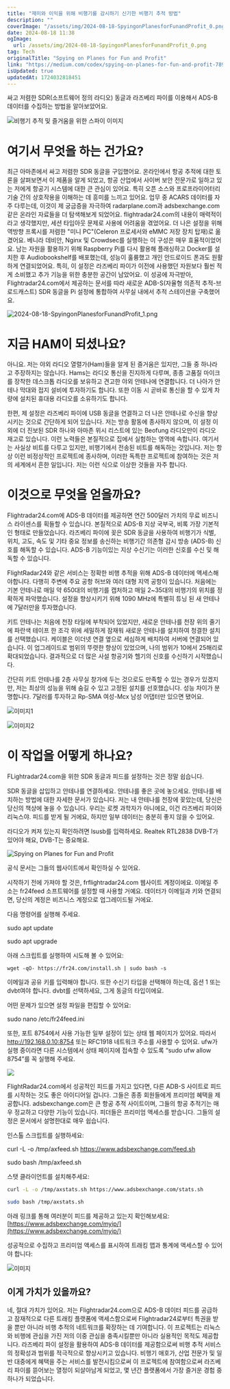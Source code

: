 ```yaml
---
title: "재미와 이익을 위해 비행기를 감시하기 신기한 비행기 추적 방법"
description: ""
coverImage: "/assets/img/2024-08-18-SpyingonPlanesforFunandProfit_0.png"
date: 2024-08-18 11:38
ogImage:
  url: /assets/img/2024-08-18-SpyingonPlanesforFunandProfit_0.png
tag: Tech
originalTitle: "Spying on Planes for Fun and Profit"
link: "https://medium.com/codex/spying-on-planes-for-fun-and-profit-789f4ef7d799"
isUpdated: true
updatedAt: 1724032818451
---
```


싸고 저렴한 SDR(소프트웨어 정의 라디오) 동글과 라즈베리 파이를 이용해서 ADS-B 데이터를 수집하는 방법을 알아보았어요.

![비행기 추적 및 즐거움을 위한 스파이 이미지](/assets/img/2024-08-18-SpyingonPlanesforFunandProfit_0.png)

# 여기서 무엇을 하는 건가요?

최근 아마존에서 싸고 저렴한 SDR 동글을 구입했어요. 온라인에서 항공 추적에 대한 토론을 살펴보면서 이 제품을 알게 되었고, 항공 산업에서 사이버 보안 전문가로 일하고 있는 저에게 항공기 시스템에 대한 큰 관심이 있어요. 특히 오픈 소스와 프로프라이어터리 기술 간의 상호작용을 이해하는 데 흥미를 느끼고 있어요. 업무 중 ACARS 데이터를 자주 다루는데, 이것이 제 궁금증을 자극하여 radarplane.com과 adsbexchange.com 같은 온라인 자료들을 더 탐색해보게 되었어요. flightradar24.com의 내용이 매력적이라고 생각했지만, 세션 타임아웃 문제로 사용에 어려움을 겪었어요. 더 나은 설정을 위해 역방향 프록시를 저렴한 "미니 PC"(Celeron 프로세서와 eMMC 저장 장치 탑재)로 옮겼어요. 베니라 데비안, Nginx 및 Crowdsec를 실행하는 이 구성은 매우 효율적이었어요. 남는 자원을 활용하기 위해 Raspberry Pi를 다시 활용해 플래싱하고 Docker를 설치한 후 Audiobookshelf를 배포했는데, 성능이 훌륭했고 개인 안드로이드 폰과도 원활하게 연결되었어요. 특히, 이 설정은 라즈베리 파이가 이전에 사용했던 자원보다 훨씬 적게 소비했고 추가 기능을 위한 충분한 공간이 남았어요. 이 성공에 자극받아, Flightradar24.com에서 제공하는 문서를 따라 새로운 ADB-S(자율형 의존적 추적-브로드캐스트) SDR 동글을 Pi 설정에 통합하여 사무실 내에서 추적 스테이션을 구축했어요.

<!-- seedividend - 사각형 -->

<ins class="adsbygoogle"
     style="display:block"
     data-ad-client="ca-pub-4877378276818686"
     data-ad-slot="1898504329"
     data-ad-format="auto"
     data-full-width-responsive="true"></ins>

<script>
     (adsbygoogle = window.adsbygoogle || []).push({});
</script>

![2024-08-18-SpyingonPlanesforFunandProfit_1.png](/assets/img/2024-08-18-SpyingonPlanesforFunandProfit_1.png)

# 지금 HAM이 되셨나요?

아니요. 저는 야외 라디오 열렬가(Ham)들을 알게 된 즐거움은 있지만, 그들 중 하나라고 주장하지는 않습니다. Hams는 라디오 통신을 진지하게 다루며, 종종 고품질 마이크를 장착한 데스크톱 라디오를 보유하고 견고한 야외 안테나에 연결합니다. 더 나아가 안테나 막대와 접지 설비에 투자하기도 합니다. 또한 이동 시 곧바로 통신을 할 수 있게 차량에 설치된 휴대용 라디오를 소유하기도 합니다.

한편, 제 설정은 라즈베리 파이에 USB 동글을 연결하고 더 나은 안테나로 수신을 향상시키는 것으로 간단하게 되어 있습니다. 저는 방송 활동에 종사하지 않으며, 이 설정 이외에 더 진보된 SDR 하나와 아마존 위시 리스트에 있는 Beofung 라디오만이 라디오 재고로 있습니다. 이런 노력들은 본질적으로 집에서 실험하는 영역에 속합니다. 여기서는 사실상 비트를 다루고 있지만, 비행기에서 전송된 비트를 해독하는 것입니다. 저는 항상 이런 비정상적인 프로젝트에 종사하며, 이러한 독특한 프로젝트에 참여하는 것은 저의 세계에서 흔한 일입니다. 저는 이런 식으로 이상한 것들을 자주 합니다.

<!-- seedividend - 사각형 -->

<ins class="adsbygoogle"
     style="display:block"
     data-ad-client="ca-pub-4877378276818686"
     data-ad-slot="1898504329"
     data-ad-format="auto"
     data-full-width-responsive="true"></ins>

<script>
     (adsbygoogle = window.adsbygoogle || []).push({});
</script>

# 이것으로 무엇을 얻을까요?

Flightradar24.com에 ADS-B 데이터를 제공하면 연간 500달러 가치의 무료 비즈니스 라이센스를 획들할 수 있습니다. 본질적으로 ADS-B 지상 국부국, 비록 가장 기본적인 형태로 만들었습니다. 라즈베리 파이에 꽂은 SDR 동글을 사용하여 비행기가 식별, 위치, 고도, 속도 및 기타 중요 정보를 송신하는 비행기간 의존형 감시 방송 (ADS-B) 신호를 해독할 수 있습니다. ADS-B 기능이있는 지상 수신기는 이러한 신호를 수신 및 해독할 수 있습니다.

FlightRadar24와 같은 서비스는 정확한 비행 추적을 위해 ADS-B 데이터에 액세스해야합니다. 다행히 주변에 주요 공항 허브와 여러 대형 지역 공항이 있습니다. 처음에는 기본 안테나로 매일 약 650대의 비행기를 캡처하고 매일 2~35대의 비행기의 위치를 정확하게 파악했습니다. 설정을 향상시키기 위해 1090 MHz에 특별히 튜닝 된 새 안테나에 7달러만을 투자했습니다.

키트 안테나는 처음에 천장 타일에 부착되어 있었지만, 새로운 안테나를 천장 위의 줄기에 파란색 테이프 한 조각 위에 세밀하게 잠재워 새로운 안테나를 설치하여 청결한 설치를 선택했습니다. 케이블은 이더넷 연결 옆으로 세심하게 배치하여 서버에 연결되어 있습니다. 이 업그레이드로 범위의 뚜렷한 향상이 있었으며, 나의 범위가 10에서 25해리로 확대되었습니다. 결과적으로 더 많은 사설 항공기와 헬기의 신호를 수신하기 시작했습니다.

<!-- seedividend - 사각형 -->

<ins class="adsbygoogle"
     style="display:block"
     data-ad-client="ca-pub-4877378276818686"
     data-ad-slot="1898504329"
     data-ad-format="auto"
     data-full-width-responsive="true"></ins>

<script>
     (adsbygoogle = window.adsbygoogle || []).push({});
</script>

간단히 키트 안테나를 2층 사무실 창가에 두는 것으로도 만족할 수 있는 경우가 있겠지만, 저는 최상의 성능을 위해 숨길 수 있고 고정된 설치를 선호했습니다. 성능 차이가 분명합니다. 7달러를 투자하고 Rp-SMA 여성-Mcx 남성 어댑터만 있으면 됐어요.

![이미지1](/assets/img/2024-08-18-SpyingonPlanesforFunandProfit_2.png)

![이미지2](/assets/img/2024-08-18-SpyingonPlanesforFunandProfit_3.png)

# 이 작업을 어떻게 하나요?

<!-- seedividend - 사각형 -->

<ins class="adsbygoogle"
     style="display:block"
     data-ad-client="ca-pub-4877378276818686"
     data-ad-slot="1898504329"
     data-ad-format="auto"
     data-full-width-responsive="true"></ins>

<script>
     (adsbygoogle = window.adsbygoogle || []).push({});
</script>

FLightradar24.com을 위한 SDR 동글과 피드를 설정하는 것은 정말 쉽습니다.

SDR 동글을 삽입하고 안테나를 연결하세요. 안테나를 좋은 곳에 놓으세요. 안테나를 배치하는 방법에 대한 자세한 문서가 있습니다. 저는 내 안테나를 천장에 꽂았는데, 당신은 당신의 책상에 놓을 수 있습니다. 우리는 로켓 과학자가 아니에요, 이건 라즈베리 파이와 리눅스야. 피드를 받게 될 거에요, 하지만 일부 데이터는 충분히 좋지 않을 수 있어요.

라디오가 켜져 있는지 확인하려면 lsusb를 입력하세요. Realtek RTL2838 DVB-T가 있어야 해요, DVB-T는 중요해요.

![Spying on Planes for Fun and Profit](/assets/img/2024-08-18-SpyingonPlanesforFunandProfit_4.png)

<!-- seedividend - 사각형 -->

<ins class="adsbygoogle"
     style="display:block"
     data-ad-client="ca-pub-4877378276818686"
     data-ad-slot="1898504329"
     data-ad-format="auto"
     data-full-width-responsive="true"></ins>

<script>
     (adsbygoogle = window.adsbygoogle || []).push({});
</script>

공식 문서는 그들의 웹사이트에서 확인하실 수 있어요.

시작하기 전에 가져야 할 것은, frflightradar24.com 웹사이트 계정이에요. 이메일 주소는 fr24feed 소프트웨어를 설정할 때 사용할 거예요. 데이터가 이메일과 키와 연결되면, 당신의 계정은 비즈니스 계정으로 업그레이드될 거에요.

다음 명령어를 실행해 주세요.

sudo apt update

<!-- seedividend - 사각형 -->

<ins class="adsbygoogle"
     style="display:block"
     data-ad-client="ca-pub-4877378276818686"
     data-ad-slot="1898504329"
     data-ad-format="auto"
     data-full-width-responsive="true"></ins>

<script>
     (adsbygoogle = window.adsbygoogle || []).push({});
</script>

sudo apt upgrade

아래 스크립트를 실행하여 시도해 볼 수 있어요:

```shell
wget -qO- https://fr24.com/install.sh | sudo bash -s
```

이메일과 공유 키를 입력해야 합니다. 또한 수신기 타입을 선택해야 하는데, 옵션 1 또는 dvbt여야 합니다. dvbt를 선택하세요, 그게 동글의 타입이에요.

<!-- seedividend - 사각형 -->

<ins class="adsbygoogle"
     style="display:block"
     data-ad-client="ca-pub-4877378276818686"
     data-ad-slot="1898504329"
     data-ad-format="auto"
     data-full-width-responsive="true"></ins>

<script>
     (adsbygoogle = window.adsbygoogle || []).push({});
</script>

어떤 문제가 있으면 설정 파일을 편집할 수 있어요:

sudo nano /etc/fr24feed.ini

또한, 포트 8754에서 사용 가능한 일부 설정이 있는 상태 웹 페이지가 있어요. 따라서 http://192.168.0.10:8754 또는 RFC1918 네트워크 주소를 사용할 수 있어요. ufw가 실행 중이라면 다른 시스템에서 상태 페이지에 접속할 수 있도록 “sudo ufw allow 8754”를 꼭 실행해 주세요.

<img src="/assets/img/2024-08-18-SpyingonPlanesforFunandProfit_5.png" />

<!-- seedividend - 사각형 -->

<ins class="adsbygoogle"
     style="display:block"
     data-ad-client="ca-pub-4877378276818686"
     data-ad-slot="1898504329"
     data-ad-format="auto"
     data-full-width-responsive="true"></ins>

<script>
     (adsbygoogle = window.adsbygoogle || []).push({});
</script>

FlightRadar24.com에서 성공적인 피드를 가지고 있다면, 다른 ADB-S 사이트로 피드를 시작하는 것도 좋은 아이디어일 겁니다. 그들은 종종 회원들에게 프리미엄 혜택을 제공합니다. adsbexchange.com은 큰 항공 추적 사이트이며, 그들의 항공 추적기는 매우 정교하고 다양한 기능이 있습니다. 피더들은 프리미엄 액세스를 받습니다. 그들의 설정은 문서에서 설명한대로 매우 쉽습니다.

인스톨 스크립트를 실행하세요:

curl -L -o /tmp/axfeed.sh https://www.adsbexchange.com/feed.sh

sudo bash /tmp/axfeed.sh

<!-- seedividend - 사각형 -->

<ins class="adsbygoogle"
     style="display:block"
     data-ad-client="ca-pub-4877378276818686"
     data-ad-slot="1898504329"
     data-ad-format="auto"
     data-full-width-responsive="true"></ins>

<script>
     (adsbygoogle = window.adsbygoogle || []).push({});
</script>

스탯 클라이언트를 설치해주세요:

```bash
curl -L -o /tmp/axstats.sh https://www.adsbexchange.com/stats.sh

sudo bash /tmp/axstats.sh
```

아래 링크를 통해 여러분이 피드를 제공하고 있는지 확인해보세요: [https://www.adsbexchange.com/myip/](https://www.adsbexchange.com/myip/)

<!-- seedividend - 사각형 -->

<ins class="adsbygoogle"
     style="display:block"
     data-ad-client="ca-pub-4877378276818686"
     data-ad-slot="1898504329"
     data-ad-format="auto"
     data-full-width-responsive="true"></ins>

<script>
     (adsbygoogle = window.adsbygoogle || []).push({});
</script>

성공적으로 수집하고 프리미엄 액세스를 표시하여 트래킹 맵과 통계에 액세스할 수 있어야 합니다:

![이미지](/assets/img/2024-08-18-SpyingonPlanesforFunandProfit_6.png)

## 이게 가치가 있을까요?

네, 절대 가치가 있어요. 저는 Flightradar24.com으로 ADS-B 데이터 피드를 공급하고 잠재적으로 다른 트래킹 플랫폼에 액세스함으로써 Flightradar24로부터 특권을 받을 뿐만 아니라 비행 추적의 네트워크를 확장하는 데 기여합니다. 이 프로젝트는 리눅스와 비행에 관심을 가진 저의 이중 관심을 충족시킬뿐만 아니라 실용적인 목적도 제공합니다. 라즈베리 파이 설정을 활용하여 ADS-B 데이터를 제공함으로써 비행 추적 서비스의 정확성과 범위를 적극적으로 향상시키고 있습니다. 비행기 애호가, 산업 전문가 및 일반 대중에게 혜택을 주는 서비스를 발전시킴으로써 이 프로젝트에 참여함으로써 라즈베리 파이를 뜯어보는 열정이 되살아남게 되었고, 몇 년간 플랫폼에서 가장 즐거운 경험 중 하나가 되었습니다.
